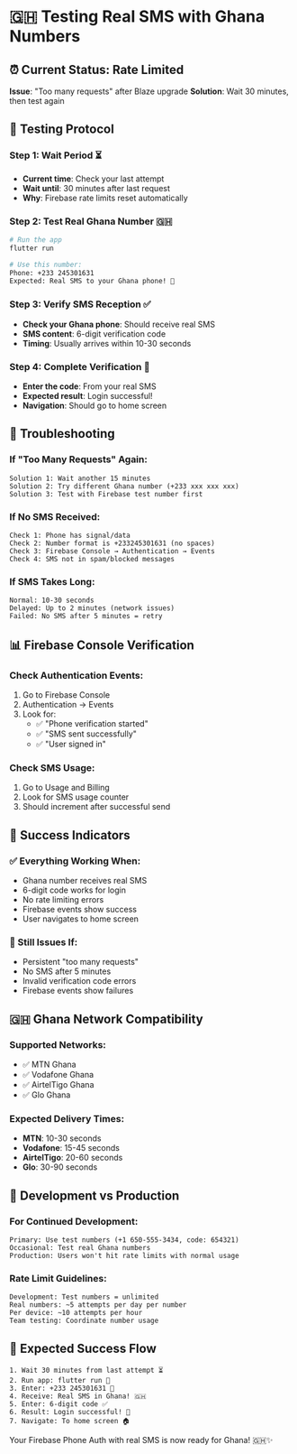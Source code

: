 # 🇬🇭 Testing Real SMS with Ghana Numbers

## ⏰ Current Status: Rate Limited

**Issue**: "Too many requests" after Blaze upgrade
**Solution**: Wait 30 minutes, then test again

## 🧪 Testing Protocol

### **Step 1: Wait Period** ⏳
- **Current time**: Check your last attempt
- **Wait until**: 30 minutes after last request
- **Why**: Firebase rate limits reset automatically

### **Step 2: Test Real Ghana Number** 🇬🇭
```bash
# Run the app
flutter run

# Use this number:
Phone: +233 245301631
Expected: Real SMS to your Ghana phone! 📱
```

### **Step 3: Verify SMS Reception** ✅
- **Check your Ghana phone**: Should receive real SMS
- **SMS content**: 6-digit verification code
- **Timing**: Usually arrives within 10-30 seconds

### **Step 4: Complete Verification** 🎯
- **Enter the code**: From your real SMS
- **Expected result**: Login successful!
- **Navigation**: Should go to home screen

## 🚨 Troubleshooting

### **If "Too Many Requests" Again:**
```
Solution 1: Wait another 15 minutes
Solution 2: Try different Ghana number (+233 xxx xxx xxx)
Solution 3: Test with Firebase test number first
```

### **If No SMS Received:**
```
Check 1: Phone has signal/data
Check 2: Number format is +233245301631 (no spaces)
Check 3: Firebase Console → Authentication → Events
Check 4: SMS not in spam/blocked messages
```

### **If SMS Takes Long:**
```
Normal: 10-30 seconds
Delayed: Up to 2 minutes (network issues)
Failed: No SMS after 5 minutes = retry
```

## 📊 Firebase Console Verification

### **Check Authentication Events:**
1. Go to Firebase Console
2. Authentication → Events
3. Look for:
   - ✅ "Phone verification started"
   - ✅ "SMS sent successfully"
   - ✅ "User signed in"

### **Check SMS Usage:**
1. Go to Usage and Billing
2. Look for SMS usage counter
3. Should increment after successful send

## 🎯 Success Indicators

### **✅ Everything Working When:**
- Ghana number receives real SMS
- 6-digit code works for login
- No rate limiting errors
- Firebase events show success
- User navigates to home screen

### **🚨 Still Issues If:**
- Persistent "too many requests"
- No SMS after 5 minutes
- Invalid verification code errors
- Firebase events show failures

## 🇬🇭 Ghana Network Compatibility

### **Supported Networks:**
- ✅ MTN Ghana
- ✅ Vodafone Ghana  
- ✅ AirtelTigo Ghana
- ✅ Glo Ghana

### **Expected Delivery Times:**
- **MTN**: 10-30 seconds
- **Vodafone**: 15-45 seconds
- **AirtelTigo**: 20-60 seconds
- **Glo**: 30-90 seconds

## 🔄 Development vs Production

### **For Continued Development:**
```
Primary: Use test numbers (+1 650-555-3434, code: 654321)
Occasional: Test real Ghana numbers
Production: Users won't hit rate limits with normal usage
```

### **Rate Limit Guidelines:**
```
Development: Test numbers = unlimited
Real numbers: ~5 attempts per day per number
Per device: ~10 attempts per hour
Team testing: Coordinate number usage
```

## 🎉 Expected Success Flow

```
1. Wait 30 minutes from last attempt ⏳
2. Run app: flutter run 🚀
3. Enter: +233 245301631 📱
4. Receive: Real SMS in Ghana! 🇬🇭
5. Enter: 6-digit code ✅
6. Result: Login successful! 🎯
7. Navigate: To home screen 🏠
```

Your Firebase Phone Auth with real SMS is now ready for Ghana! 🇬🇭✨

